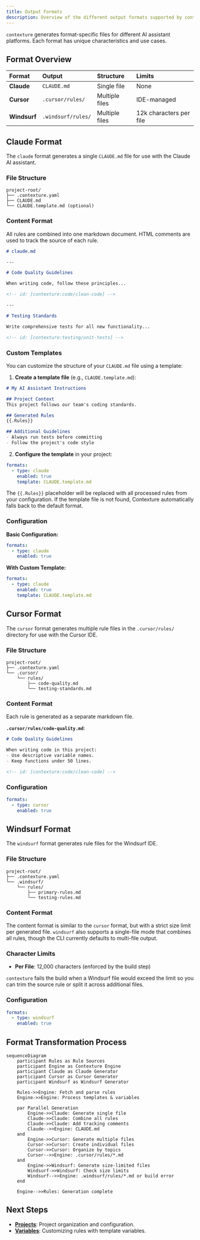 ```yaml
---
title: Output Formats
description: Overview of the different output formats supported by contexture.
---
```

`contexture` generates format-specific files for different AI assistant platforms. Each format has unique characteristics and use cases.

## Format Overview

| Format     | Output             | Structure      | Limits                |
| :--------- | :----------------- | :------------- | :-------------------- |
| **Claude** | `CLAUDE.md`        | Single file    | None                  |
| **Cursor** | `.cursor/rules/`   | Multiple files | IDE-managed           |
| **Windsurf** | `.windsurf/rules/` | Multiple files | 12k characters per file |

## Claude Format

The `claude` format generates a single `CLAUDE.md` file for use with the Claude AI assistant.

### File Structure

```
project-root/
├── .contexture.yaml
├── CLAUDE.md
└── CLAUDE.template.md (optional)
```

### Content Format

All rules are combined into one markdown document. HTML comments are used to track the source of each rule.

```markdown
# claude.md

---

# Code Quality Guidelines

When writing code, follow these principles...

<!-- id: [contexture:code/clean-code] -->

---

# Testing Standards

Write comprehensive tests for all new functionality...

<!-- id: [contexture:testing/unit-tests] -->
```

### Custom Templates

You can customize the structure of your `CLAUDE.md` file using a template:

1. **Create a template file** (e.g., `CLAUDE.template.md`):

```markdown
# My AI Assistant Instructions

## Project Context
This project follows our team's coding standards.

## Generated Rules
{{.Rules}}

## Additional Guidelines
- Always run tests before committing
- Follow the project's code style
```

2. **Configure the template** in your project:

```yaml
formats:
  - type: claude
    enabled: true
    template: CLAUDE.template.md
```

The `{{.Rules}}` placeholder will be replaced with all processed rules from your configuration. If the template file is not found, Contexture automatically falls back to the default format.

### Configuration

**Basic Configuration:**
```yaml
formats:
  - type: claude
    enabled: true
```

**With Custom Template:**
```yaml
formats:
  - type: claude
    enabled: true
    template: CLAUDE.template.md
```

## Cursor Format

The `cursor` format generates multiple rule files in the `.cursor/rules/` directory for use with the Cursor IDE.

### File Structure

```
project-root/
├── .contexture.yaml
└── .cursor/
    └── rules/
        ├── code-quality.md
        └── testing-standards.md
```

### Content Format

Each rule is generated as a separate markdown file.

**`.cursor/rules/code-quality.md`**:
```markdown
# Code Quality Guidelines

When writing code in this project:
- Use descriptive variable names.
- Keep functions under 50 lines.

<!-- id: [contexture:code/clean-code] -->
```

### Configuration

```yaml
formats:
  - type: cursor
    enabled: true
```

## Windsurf Format

The `windsurf` format generates rule files for the Windsurf IDE.

### File Structure

```
project-root/
├── .contexture.yaml
└── .windsurf/
    └── rules/
        ├── primary-rules.md
        └── testing-rules.md
```

### Content Format

The content format is similar to the `cursor` format, but with a strict size limit per generated file. `windsurf` also supports a single-file mode that combines all rules, though the CLI currently defaults to multi-file output.

### Character Limits

-   **Per File**: 12,000 characters (enforced by the build step)

`contexture` fails the build when a Windsurf file would exceed the limit so you can trim the source rule or split it across additional files.

### Configuration

```yaml
formats:
  - type: windsurf
    enabled: true
```

## Format Transformation Process

```mermaid
sequenceDiagram
    participant Rules as Rule Sources
    participant Engine as Contexture Engine
    participant Claude as Claude Generator
    participant Cursor as Cursor Generator
    participant Windsurf as Windsurf Generator

    Rules->>Engine: Fetch and parse rules
    Engine->>Engine: Process templates & variables

    par Parallel Generation
        Engine->>Claude: Generate single file
        Claude->>Claude: Combine all rules
        Claude->>Claude: Add tracking comments
        Claude-->>Engine: CLAUDE.md
    and
        Engine->>Cursor: Generate multiple files
        Cursor->>Cursor: Create individual files
        Cursor->>Cursor: Organize by topics
        Cursor-->>Engine: .cursor/rules/*.md
    and
        Engine->>Windsurf: Generate size-limited files
        Windsurf->>Windsurf: Check size limits
        Windsurf-->>Engine: .windsurf/rules/*.md or build error
    end

    Engine-->>Rules: Generation complete
```

## Next Steps

-   **[Projects](./projects)**: Project organization and configuration.
-   **[Variables](./variables)**: Customizing rules with template variables.

